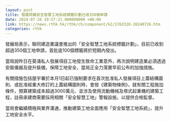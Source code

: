 ```yaml
---
layout: post
title: 發展局稱安全智慧工地系統標籤計劃已收350個申請
date: 2024-07-26 19:57:21.000000000 +08:00
link: https://news.rthk.hk/rthk/ch/component/k2/1763328-20240726.htm
categories: rthk
---
```


發展局表示，聯同建造業議會推出的「安全智慧工地系統標籤計劃」，目前已收到超過350個工地申請，首批逾100個標籤將於短期內發出。

當局說昨日在葵涌私人發展項目工地發生致命工業意外，再次說明建造業必須透過安裝儀器及提升裝備，保障工地安全，當局正全力落實早前公布的加強措施。

有關措施包括屋宇署於本月1日起已強制要求在首次批准私人發展項目上蓋結構圖則、或批准經重大修訂的上蓋結構圖則時，會按《建築物條例》，就有關工程施加條件，預算建築成本超過3000萬元、並涉及使用流動機械及塔式起重機的建築工程，註冊承建商需要採用相關「安全智慧工地」警報設施，以提供合格監督。

當局會繼續積極與業界溝通，推動建築工地全面應用「安全智慧工地系統」，提升工地安全水平。‎
